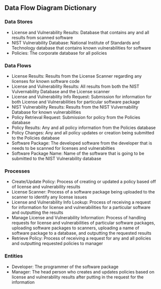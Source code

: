 ## Data Flow Diagram Dictionary

### Data Stores

  * License and Vulnerability Results: Database that contains any and all results from scanned software
  * NIST Vulnerability Database: National Institute of Standards and Technology database that contains known vulnerabilities for software
  * Policies: The corporate database for all policies
  
### Data Flows
 
  
  * License Results: Results from the License Scanner regarding any licenses for known software code
  * License and Vulnerability Results: All results from both the NIST Vulvernability Database and the License scanner
  * License and Vulnerability Info Request: Submission for information for both License and Vulnerabilities for particular software         package
  * NIST Vulnerability Results: Results from the NIST Vulvernability Database for known vulnerabilities
  * Policy Retrieval Request: Submission for policy from the Policies database
  * Policy Results: Any and all policy information from the Policies database
  * Policy Changes: Any and all policy updates or creation being submitted to the Policies database
  * Software Package: The developed software from the developer that is needs to be scanned for licenses and vulnerabilties
  * Software Package Name: Name of the software that is going to be submitted to the NIST Vulnerability database
  
### Processes

  * Create/Update Policy: Process of creating or updated a policy based off of license and vulnerability results 
  * License Scanner: Process of a software package being uploaded to the scanner to identify any license issues
  * License and Vulnerability Info Lookup: Process of receiving a request for information for license and vulnerabilities for a particular   software and outputting the results
  * Manage License and Vulnerability Information: Process of handling requests for license and vulnerabilities of particular software          packages, uploading software packages to scanners, uploading a name of software package to a database, and outputting the requested       results
  * Retrieve Policy: Process of receiving a request for any and all policies and outputting requested policies to manager
  
### Entities

  * Developer: The programmer of the software package
  * Manager: The head person who creates and updates policies based on license and vulnerability results after putting in the request for     the information
